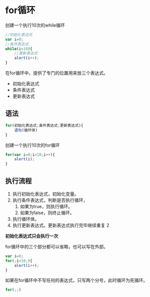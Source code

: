 # for循环



创建一个执行10次的while循环

```js
//初始化表达式
var i=0;
//条件表达式
while(i<10){
    //更新表达式
    alert(i++);
}
```



在for循环中，提供了专门的位置用来放三个表达式。

+ 初始化表达式
+ 条件表达式
+ 更新表达式



## 语法

```js
for(初始化表达式;条件表达式;更新表达式){
    语句(循环体)
}
```



创建一个执行10次的for循环

```js
for(var i=0;i<10;i++){
    alert(i);
}
```





## 执行流程

1. 执行初始化表达式，初始化变量。
2. 执行条件表达式，判断是否执行循环，
   1. 如果为true，则执行循环。
   2. 如果为false，则终止循环。
3. 执行循环体。
4. 执行更新表达式。更新表达式执行完毕继续重复 2



**初始化表达式只会执行一次**



for循环中的三个部分都可以省略，也可以写在外部。

```js
var i=0;
for(;i<10;){
    alert(i++);
}
```



如果在for循环中不写任何的表达式，只写两个分号，此时循环为死循环。

```js
for(;;)
```

